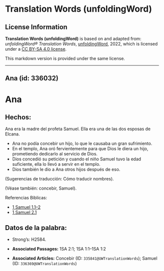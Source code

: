 # Translation Words (unfoldingWord)

## License Information

**Translation Words (unfoldingWord)** is based on and adapted from: _unfoldingWord® Translation Words_, [unfoldingWord](https://unfoldingword.org/utw), 2022, which is licensed under a [CC BY-SA 4.0 license](https://creativecommons.org/licenses/by-sa/4.0/legalcode.en).

This markdown version is provided under the same license.



--------------------------------

## Ana (id: 336032)

Ana
===

Hechos:
-------

Ana era la madre del profeta Samuel. Ella era una de las dos esposas de Elcana.

* Ana no podía concebir un hijo, lo que le causaba un gran sufrimiento.
* En el templo, Ana oró fervientemente para que Dios le diera un hijo, prometiendo dedicarlo al servicio de Dios.
* Dios concedió su petición y cuando el niño Samuel tuvo la edad suficiente, ella lo llevó a servir en el templo.
* Dios también le dio a Ana otros hijos después de eso.

(Sugerencias de traducción: Cómo traducir nombres).

(Véase también: concebir, Samuel).

Referencias Bíblicas:

* [1 Samuel 1\.1–2](https://ref.ly/1Sam1:1-1Sam1:2)
* [1 Samuel 2\.1](https://ref.ly/1Sam2:1)

Datos de la palabra:
--------------------

* Strong’s: H2584\.

* **Associated Passages:** 1SA 2:1; 1SA 1:1–1SA 1:2
* **Associated Articles:** Concebir (ID: `335841@UWTranslationWords`); Samuel (ID: `336369@UWTranslationWords`)

